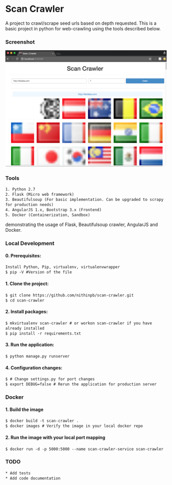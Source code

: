 # Scan Crawler

A project to crawl/scrape seed urls based on depth requested. This is a basic project in python for web-crawling using the tools described below. 

### Screenshot

![Scan Crawler](project/web/frontend/static/img/screenshot.png?raw=true "Scan Crawler Screenshot")

### Tools 

	1. Python 2.7
	2. Flask (Micro web framework)
	3. Beautifulsoup (For basic implementation. Can be upgraded to scrapy for production needs)
	4. AngularJS 1.x, Bootstrap 3.x (Frontend)
	5. Docker (Containerization, Sandbox)

demonstrating the usage of Flask, Beautifulsoup crawler, AngularJS and Docker. 

### Local Development

#### 0. Prerequisites: 

	Install Python, Pip, virtualenv, virtualenvwrapper
	$ pip -V #Version of the file

#### 1. Clone the project:

	$ git clone https://github.com/nithinpb/scan-crawler.git
	$ cd scan-crawler

#### 2. Install packages:

	$ mkvirtualenv scan-crawler # or workon scan-crawler if you have already installed
	$ pip install -r requirements.txt

#### 3. Run the application:

	$ python manage.py runserver

#### 4. Configuration changes:
	$ # Change settings.py for port changes
	$ export DEBUG=false # Rerun the application for production server

### Docker 

#### 1. Build the image

	$ docker build -t scan-crawler .
	$ docker images # Verify the image in your local docker repo

#### 2. Run the image with your local port mapping	

	$ docker run -d -p 5000:5000 --name scan-crawler-service scan-crawler

### TODO

	* Add tests
	* Add code documentation